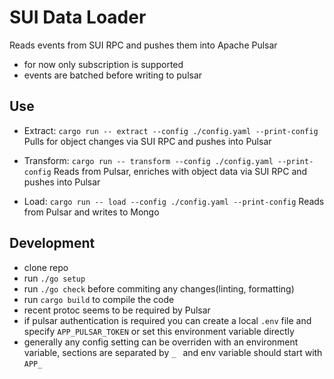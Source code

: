 # SUI Data Loader

Reads events from SUI RPC and pushes them into Apache Pulsar
- for now only subscription is supported
- events are batched before writing to pulsar

## Use
 - Extract: `cargo run -- extract --config ./config.yaml --print-config`
    Pulls for object changes via SUI RPC and pushes into Pulsar

 - Transform: `cargo run -- transform --config ./config.yaml --print-config`
    Reads from Pulsar, enriches with object data via SUI RPC and pushes into Pulsar

 - Load: `cargo run -- load --config ./config.yaml --print-config`
    Reads from Pulsar and writes to Mongo

## Development
- clone repo
- run `./go setup`
- run `./go check` before commiting any changes(linting, formatting)
- run `cargo build` to compile the code
- recent protoc seems to be required by Pulsar
- if pulsar authentication is required you can create a local `.env` file and specify `APP_PULSAR_TOKEN` or set this environment variable directly
- generally any config setting can be overriden with an environment variable, sections are separated by `_ ` and env variable should start with `APP_`
